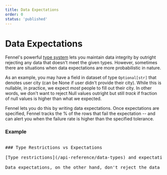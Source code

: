 ```yaml
---
title: Data Expectations
order: 0
status: 'published'
---
```


# Data Expectations

Fennel's powerful [type system](/api-reference/data-types) lets you maintain 
data integrity by outright rejecting any data that doesn't meet the given 
types. However, sometimes there are situations when data expectations are more
probabilistic in nature.

As an example, you may have a field in dataset of type `Optional[str]` that denotes
user city (can be None if user didn't provide their city). While this is nullable, 
in practice, we expect _most_ people to fill out their city. In other words, we
don't want to reject Null values outright but still _track_ if fraction of null
values is higher than what we expected.

Fennel lets you do this by writing data expectations. Once expectations are specified, 
Fennel tracks the % of the rows that fail the expectation -- and can alert you when
the failure rate is higher than the specified tolerance.

### Example

<pre snippet="data-quality/data-expectations#expectations" />

### Type Restrictions vs Expectations

[Type restrictions](/api-reference/data-types) and expectations may appear to be similar but solve very different purposes. Type Restrictions simply reject any row/data that doesn't satisfy the restriction - as a result, all data stored in Fennel datasets can be trusted to follow the type restriction rules.

Data expectations, on the other hand, don't reject the data - just passively track the frequency of expectation mismatch and alert if it is higher than some threshold. Type restrictions are a stronger check and should be preferred if no expectations to the restriction are allowed.&#x20;
